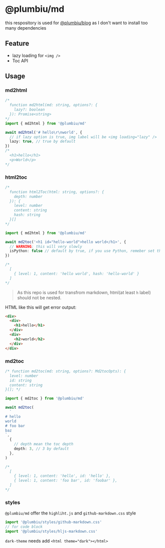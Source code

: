 # @plumbiu/md

this respository is used for [@plumbiu/blog](https://github.com/Plumbiu/blog) as I don't want to install too many dependencies

## Feature

- lazy loading for `<img />`
- Toc API

## Usage

### md2html

```ts
/*
  function md2html(md: string, options?: {
    lazy?: boolean
  }): Promise<string>
*/
import { md2html } from '@plumbiu/md'

await md2html('# hello\r\nworld', {
  // if lazy option is true, img label will be <img loading="lazy" />
  lazy: true, // true by default
})
/*
  <h1>hello</h1>
  <p>World</p>
*/
```

### html2toc

```ts
/*
  function html2Toc(html: string, options?: {
    depth: number
  }): {
    level: number
    content: string
    hash: string
  }[]
*/

import { md2html } from '@plumbiu/md'

await md2toc('<h1 id="hello-world">hello world</h1>', {
  // WARNING: this will very slowly
  isPython: false // default by true, if you use Python, remeber set this option to `true`
})

/*
  [
    { level: 1, content: 'hello world', hash: 'hello-world' }
  ]
*/
```

> As this repo is used for transfrom markdown, html(at least `h` label) should not be nested.

HTML like this will get error output:

```html
<div>
  <div>
    <h1>hello</h1>
  </div>
  <div>
    <h2>world</h2>
  </div>
</div>
```

### md2toc

```ts
/* function md2toc(md: string, options?: Md2tocOpts): {
  level: number
  id: string
  content: string
}[]; */

import { md2toc } from '@plumbiu/md'

await md2toc(
  `
# hello
world
# foo bar
baz
`,
  {
    // depth mean the toc depth
    depth: 3, // 3 by default
  },
)

/*
  [
    { level: 1, content: 'hello', id: 'hello' },
    { level: 1, content: 'foo bar', id: 'foobar' },
  ]
*/
```

### styles

`@plumbiu/md` offer the `highliht.js` and `github-markdown.css` style

```ts
import '@plumbiu/styles/github-markdown.css'
// for code block
import '@plumbiu/styles/hljs-markdown.css'
```


`dark-theme` needs add `<html theme="dark"></html>`